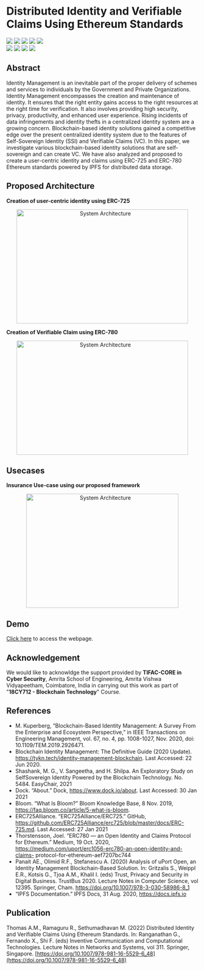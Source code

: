 # Distributed Identity and Verifiable Claims Using Ethereum Standards
![](https://img.shields.io/badge/Batch-19CYS-green) ![](https://img.shields.io/badge/BlockchainCourse-18CY712-green) ![](https://img.shields.io/badge/Focus-Governance-yellow) ![](https://img.shields.io/badge/AmritaBlockchain-Completed-brightgreen) ![](https://img.shields.io/badge/Publication-Springer-brightgreen) <br/>
![](https://img.shields.io/badge/Blockchain-Ethereum-blue) ![](https://img.shields.io/badge/Standards-DID-blue) ![](https://img.shields.io/badge/Ethereum_Standards-ERC725,_ERC780-blue) ![](https://img.shields.io/badge/Storage-IPFS-blue)

## Abstract

Identity Management is an inevitable part of the proper delivery of schemes and services to individuals by the Government and Private Organizations. Identity Management encompasses the creation and maintenance of identity. It ensures that the right entity gains access to the right resources at the right time for verification. It also involves providing high security, privacy, productivity, and enhanced user experience. Rising incidents of data infringements and identity thefts in a centralized identity system are a growing concern. Blockchain-based identity solutions gained a competitive edge over the present centralized identity system due to the features of Self-Sovereign Identity (SSI) and Verifiable Claims (VC). In this paper, we investigate various blockchain-based identity solutions that are self-sovereign and can create VC. We have also analyzed and proposed to create a user-centric identity and claims using ERC-725 and ERC-780 Ethereum standards powered by IPFS for distributed data storage.

## Proposed Architecture

<b>Creation of user-centric identity using ERC-725</b>

<p align="center">
<img src="Assets/System_Architecture_DID.png" alt="System Architecture" width="450" height="300">
</p>

<b>Creation of Verifiable Claim using ERC-780</b>

<p align="center">
<img src="Assets/System_Architecture_VC.png" alt="System Architecture" width="450" height="300">
</p>

## Usecases

<b> Insurance Use-case using our proposed framework </b>

<p align="center">
<img src="Assets/Insurance_usecase.png" alt="System Architecture" width="400" height="300">
</p>


## Demo
[Click here](https://amrita-tifac-cyber-blockchain.github.io/Distributed-Identity-and-Verifiable-Claims-Using-Ethereum-Standards/UI/public/index.html) to access the webpage.

## Acknowledgement
We would like to acknowldge the support provided by **TIFAC-CORE in Cyber Security**, Amrita School of Engineering, Amrita Vishwa Vidyapeetham, Coimbatore, India in carrying out this work as part of "**18CY712 - Blockchain Technology**" Course. 

## References
 -  M. Kuperberg, ”Blockchain-Based Identity Management: A Survey From the Enterprise and Ecosystem Perspective,” in IEEE Transactions on Engineering Management, vol. 67, no. 4, pp. 1008-1027, Nov. 2020, doi: 10.1109/TEM.2019.2926471.
 -  Blockchain Identity Management: The Definitive Guide (2020 Update). https://tykn.tech/identity-management-blockchain. Last Accessed: 22 Jun 2020.
 -  Shashank, M. G., V. Sangeetha, and H. Shilpa. An Exploratory Study on SelfSovereign Identity Powered by the Blockchain Technology. No. 5484. EasyChair, 2021
 -  Dock. “About.” Dock, https://www.dock.io/about. Last Accessed: 30 Jan 2021
 -  Bloom. “What Is Bloom?” Bloom Knowledge Base, 8 Nov. 2019, https://faq.bloom.co/article/5-what-is-bloom.
 -  ERC725Alliance. “ERC725Alliance/ERC725.” GitHub, https://github.com/ERC725Alliance/erc725/blob/master/docs/ERC-725.md. Last Accessed: 27 Jan 2021
 -  Thorstensson, Joel. “ERC780 — an Open Identity and Claims Protocol for Ethereum.” Medium, 19 Oct. 2020, https://medium.com/uport/erc1056-erc780-an-open-identity-and-claims- protocol-for-ethereum-aef7207bc744
 -  Panait AE., Olimid R.F., Stefanescu A. (2020) Analysis of uPort Open, an Identity Management Blockchain-Based Solution. In: Gritzalis S., Weippl E.R., Kotsis G.,
   Tjoa A.M., Khalil I. (eds) Trust, Privacy and Security in Digital Business. TrustBus 2020. Lecture Notes in Computer Science, vol 12395. Springer, Cham.    https://doi.org/10.1007/978-3-030-58986-8_1
 - “IPFS Documentation.” IPFS Docs, 31 Aug. 2020, https://docs.ipfs.io

## Publication
Thomas A.M., Ramaguru R., Sethumadhavan M. (2022) Distributed Identity and Verifiable Claims Using Ethereum Standards. In: Ranganathan G., Fernando X., Shi F. (eds) Inventive Communication and Computational Technologies. Lecture Notes in Networks and Systems, vol 311. Springer, Singapore. [https://doi.org/10.1007/978-981-16-5529-6_48](https://doi.org/10.1007/978-981-16-5529-6_48)
